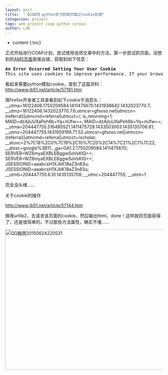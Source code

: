 ```yaml
---
layout: post
title:  "【COAP】python学习抓取页面之cookie处理" 
categories: project
tags: web project coap python corpus
author: LZN
---
```


* content
{:toc}

正式开始进行COAP计划，尝试使用虫师文章中的方法，第一步尝试抓页面，没想到抓<a href="http://journals.ametsoc.org/toc/clim/27/1">AMS页面</a>直接出错，获取到如下信息：
<pre><strong>An Error Occurred Setting Your User Cookie</strong>
This site uses cookies to improve performance. If your browser does not accept cookies, you cannot view this site.</pre>
看起来需要python模拟cookie，查到了这篇资料：
http://www.jb51.net/article/57161.htm

用firefox开发者工具查看到如下cookie于消息头：
__utma=16122406.1750209584.1411475670.1431938642.1432023770.7; __utmz=16122406.1432023770.7.6.utmcsr=gfsoso.net|utmccn=(referral)|utmcmd=referral|utmcct=/; is_returning=1; MAID=dzAjIuUXaPeh6b+Yq+nUfw==; MAID=dzAjIuUXaPeh6b+Yq+nUfw==; __utma=204447755.516480521.1411475728.1433503003.1435135708.81; __utmz=204447755.1431959196.71.52.utmcsr=gfsoso.net|utmccn=(referral)|utmcmd=referral|utmcct=/scholar; __atuvc=2%7C18%2C0%7C19%2C10%7C20%2C14%7C21%2C1%7C22; __atssc=google%3B11; _ga=GA1.2.1750209584.1411475670; SERVER=WZ6myaEXBLEBggwSoVsKlQ==; SERVER=WZ6myaEXBLEBggwSoVsKlQ==; JSESSIONID=aaabcsH1XJkK18aZ3n83u; JSESSIONID=aaabcsH1XJkK18aZ3n83u; __utmb=204447755.6.10.1435135708; __utmc=204447755; __utmt=1

完全没头绪……

关于cookie的操作

http://www.jb51.net/article/57144.htm

换用urllib2，去请求该页面的cookie，然后输出html，done！这样就将页面获得了，还是很简单的。不过那些方法属性，确实不懂……

<a href="https://raw.githubusercontent.com/Novarizark/Novarizark.github.io/masthttps://raw.githubusercontent.com/Novarizark/Novarizark.github.io/master/uploads/2015/06/QQ截图20150624220531.png"><img class="alignnone size-full wp-image-567" src="https://raw.githubusercontent.com/Novarizark/Novarizark.github.io/masthttps://raw.githubusercontent.com/Novarizark/Novarizark.github.io/master/uploads/2015/06/QQ截图20150624220531.png" alt="QQ截图20150624220531" width="1688" height="450" /></a>
